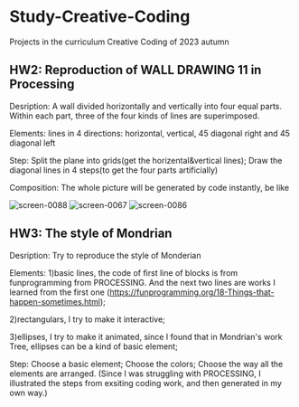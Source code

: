 # Study-Creative-Coding
Projects in the curriculum Creative Coding of 2023 autumn

## HW2: Reproduction of WALL DRAWING 11 in Processing ##
  Desription: A wall divided horizontally and vertically into four equal parts. Within each part, three of the four kinds of lines are superimposed.

  Elements: lines in 4 directions: horizontal, vertical, 45 diagonal right and 45 diagonal left
  
  Step: Split the plane into grids(get the horizental&vertical lines);
        Draw the diagonal lines in 4 steps(to get the four parts artificially)
        
 Composition: The whole picture will be generated by code instantly, be like 
 
![screen-0088](https://user-images.githubusercontent.com/113407948/193443920-6986026d-2b34-4c02-8edf-4dec84322285.jpg)
![screen-0067](https://user-images.githubusercontent.com/113407948/193443924-54258f36-be96-404f-9a83-e11a239454af.jpg)
![screen-0086](https://user-images.githubusercontent.com/113407948/193443925-a88e1fea-947a-4889-a41b-8650a8657e35.jpg)

## HW3: The style of Mondrian ##
  Desription: Try to reproduce the style of Monderian
  
  Elements: 1)basic lines, the code of first line of blocks is from funprogramming from PROCESSING. And the next two lines are works I learned from the first one
  (https://funprogramming.org/18-Things-that-happen-sometimes.html);
  
  2)rectangulars, I try to make it interactive; 
  
  3)ellipses, I try to make it animated, since I found that in Mondrian's work Tree, ellipses can be a kind of basic element;
  
  Step: Choose a basic element;
        Choose the colors;
        Choose the way all the elements are arranged.
        (Since I was struggling with PROCESSING, I illustrated the steps from exsiting coding work, and then generated in my own way.)
        
